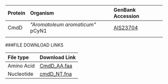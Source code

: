  Protein | Organism | GenBank Accession |
 :--- | :--- | :--- |
| CmdD | *"Aromatoleum aromaticum"* pCyN1 | [AIS23704](http://www.ncbi.nlm.nih.gov/protein/AIS23704) |
| []() | | |

###FILE DOWNLOAD LINKS

 File type | Download Link |
 :--- | :---------- | 
| Amino Acid | [CmdD_AA.faa](amino_acid/CmdD_AA.faa) |
| Nucleotide | [cmdD_NT.fna](nucleotide/cmdD_NT.fna) |

